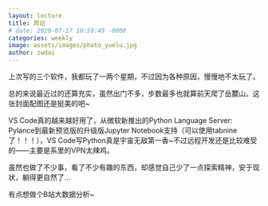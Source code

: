 ```yaml
---
layout: lecture
title: 周记
# date: 2020-07-17 10:59:49 -0000
categories: weekly
image: assets/images/photo_yuelu.jpg
author: zwdai
---
```


上次写的三个软件，我都玩了一两个星期，不过因为各种原因，慢慢地不太玩了。

总的来说最近过的还算充实，虽然出门不多，步数最多也就算前天爬了岳麓山。这张封面配图还是挺美的吧~

VS Code真的越来越好用了，从微软新推出的Python Language Server: Pylance到最新预览版的升级版Jupyter Notebook支持（可以使用tabnine了！！！），VS Code写Python真是宇宙无敌第一香~不过远程开发还是比较难受的——主要是系里的VPN太辣鸡。

虽然也做了不少事，看了不少有趣的东西，却感觉自己少了一点探索精神，安于现状，躺得更自然了...

有点想做个B站大数据分析~